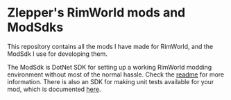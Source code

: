 # Zlepper's RimWorld mods and ModSdks

This repository contains all the mods I have made for RimWorld, and the ModSdk I use for developing them.

The ModSdk is DotNet SDK for setting up a working RimWorld modding environment without most of the normal hassle.
Check the [readme](Zlepper.RimWorld.ModSdk/readme.md) for more information. There is also an SDK for making unit
tests available for your mod, which is documented [here](Zlepper.RimWorld.ModSdk.Testing/readme.md).